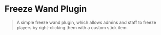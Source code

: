 # Freeze Wand Plugin

> A simple freeze wand plugin, which allows admins and staff to freeze players by right-clicking them with a custom stick item.
